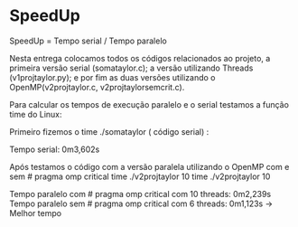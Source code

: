 # SpeedUp 

SpeedUp = Tempo serial / Tempo paralelo 

Nesta entrega colocamos todos os códigos relacionados ao projeto, a primeira versão serial (somataylor.c); a versão utilizando Threads (v1projtaylor.py); e por fim as duas versões utilizando o OpenMP(v2projtaylor.c, v2projtaylorsemcrit.c).

Para calcular os tempos de execução paralelo e o serial testamos a função time do Linux:

Primeiro fizemos o time ./somataylor ( código serial) : 

Tempo serial: 0m3,602s

Após testamos o código com a versão paralela utilizando o OpenMP com e sem # pragma omp critical
time ./v2projtaylor 10
time ./v2projtaylor 10

Tempo paralelo com # pragma omp critical com 10 threads: 0m2,239s
Tempo paralelo sem # pragma omp critical com 6 threads: 0m1,123s → Melhor tempo
